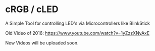 # cRGB / cLED
A Simple Tool for controlling LED's via Microcontrollers like BlinkStick

Old Video of 2016: https://www.youtube.com/watch?v=1yZzzXNyAxE

New Videos will be uploaded soon.

